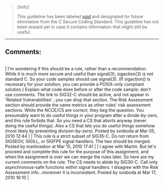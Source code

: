 > [!info]  
>
> This guideline has been labeled [void](https://wiki.sei.cmu.edu//confluence/label/seccode/void) and designated for future elimination from the C Secure Coding Standard. This guideline has not been erased yet in case it contains information that might still be useful.

------------------------------------------------------------------------
[](https://www.securecoding.cert.org/confluence/display/seccode/VOID+Do+not+perform+certain+operations+on+questionably+signed+results?showChildren=false&showComments=false) [](https://www.securecoding.cert.org/confluence/display/seccode/99.+The+Void?showChildren=false&showComments=false) [](https://www.securecoding.cert.org/confluence/display/seccode/VOID+Do+not+shift+values+farther+than+their+type+width?showChildren=false&showComments=false)
## Comments:

|  |
| ----|
| 
    I'm wondering if this should be a rule, rather than a recommendation.
    While it is much more secure and useful than signal(3), sigaction(3) is not standard C.  So your code samples should use signal(3). (If sigaction() is necessary for your solution, you can provide a POSIX-only compliant solution.)
    Explain what code does before or after the code sample; don't use comments.
    The link to SIG32-C should be active, and not appear in 'Related Vulnerabilities'...you can drop that section.
    The Risk Assessment section should provide the same metrics as other rules' risk assessment sections.
    While the NCCE/CS are correct, they beg the question. You presumably want to do useful things in your program after a divide-by-zero, and this rule forbids that. So you need a CS that aborts anyway (never doing the useful things). Also a CS that lets you do useful things somehow (most likely by preventing division-by-zero).
                                        Posted by svoboda at Mar 05, 2010 12:44
                                     |
| This rule is a strict subset of SIG35-C. Do not return from SIGSEGV, SIGILL, or SIGFPE signal handlers. The two should be merged.
                                        Posted by martinsebor at Mar 15, 2010 17:41
                                     |
| I agree with Martin. But let's proceed and complete this rule for the purpose of this assignment, and when the assignment is over we can merge the rules later. So here are my current comments on the rule:
    The CS needs to abide by SIG30-C. Call only asynchronous-safe functions within signal handlers.
    I disagree with the Risk Assessment info...moreover it is inconsistent.
                                        Posted by svoboda at Mar 17, 2010 16:10
                                     |

